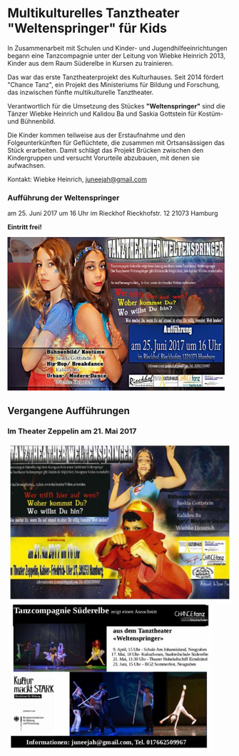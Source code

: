 # Multikulturelles Tanztheater "Weltenspringer" für Kids

In Zusammenarbeit mit Schulen und Kinder- und Jugendhilfeeinrichtungen
begann eine Tanzcompagnie unter der Leitung von Wiebke Heinrich 2013,
Kinder aus dem Raum Süderelbe in Kursen zu trainieren.

Das war das erste Tanztheaterprojekt des Kulturhauses. Seit 2014 fördert
"Chance Tanz", ein Projekt des Ministeriums für Bildung und Forschung,
das inzwischen fünfte multikulturelle Tanztheater.

Verantwortlich für die Umsetzung des Stückes **"Weltenspringer"** sind
die Tänzer Wiebke Heinrich und Kalidou Ba und Saskia Gottstein für
Kostüm- und Bühnenbild.

Die Kinder kommen teilweise aus der Erstaufnahme und den
Folgeunterkünften für Geflüchtete, die zusammen mit Ortsansässigen das
Stück erarbeiten. Damit schlägt das Projekt Brücken zwischen den
Kindergruppen und versucht Vorurteile abzubauen, mit denen sie
aufwachsen.

Kontakt: Wiebke Heinrich, <juneejah@gmail.com>

### Aufführung der Weltenspringer

am 25. Juni 2017 um 16 Uhr 
im Rieckhof 
Rieckhofstr. 12 
21073 Hamburg

**Eintritt frei!**

![](resources/_wsb_487x345_Flyer_250617.jpg)

## Vergangene Aufführungen

### Im Theater Zeppelin am 21. Mai 2017

![](resources/_wsb_526x369_TheaterZeppelin_web.jpg)
![](resources/_wsb_458x328_Fleyr_web.jpg)
